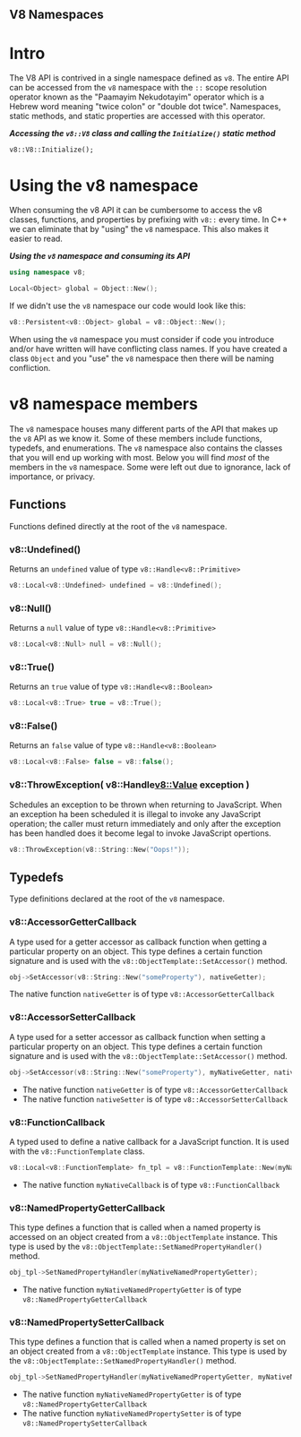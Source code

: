 
V8 Namespaces
----

# Intro

The V8 API is contrived in a single namespace defined as `v8`. The
entire API can be accessed from the `v8` namespace with the `::` scope
resolution operator known as the "Paamayim Nekudotayim" operator which
is a Hebrew word meaning "twice colon" or "double dot twice".
Namespaces, static methods, and static properties are accessed with this
operator.

***Accessing the `v8::V8` class and calling the `Initialize()` static method***

```c++i
v8::V8::Initialize();
```

# Using the v8 namespace

When consuming the v8 API it can be cumbersome to access the v8 classes,
functions, and properties by prefixing with `v8::` every time. In C++ we
can eliminate that by "using" the `v8` namespace. This also makes it
easier to read.

***Using the `v8` namespace and consuming its API***

```c++
using namespace v8;

Local<Object> global = Object::New();
```

If we didn't use the `v8` namespace our code would look like this:

```c++
v8::Persistent<v8::Object> global = v8::Object::New();
```

When using the `v8` namespace you must consider if code you introduce
and/or have written will have conflicting class names. If you have
created a class `Object` and you "use" the `v8` namespace then there
will be naming confliction.

# v8 namespace members

The `v8` namespace houses many different parts of the API that makes up
the `v8` API as we know it. Some of these members include functions,
typedefs, and enumerations. The `v8` namespace also contains the classes
that you will end up working with most. Below you will find *most* of
the members in the `v8` namespace. Some were left out due to ignorance,
lack of importance, or privacy.

## Functions

Functions defined directly at the root of the `v8` namespace.

### v8::Undefined()

Returns an `undefined` value of type `v8::Handle<v8::Primitive>`

```c++
v8::Local<v8::Undefined> undefined = v8::Undefined();
```

### v8::Null()

Returns a `null` value of type `v8::Handle<v8::Primitive>`

```c++
v8::Local<v8::Null> null = v8::Null();
```

### v8::True()

Returns an `true` value of type `v8::Handle<v8::Boolean>`

```c++
v8::Local<v8::True> true = v8::True();
```

### v8::False()

Returns an `false` value of type `v8::Handle<v8::Boolean>`

```c++
v8::Local<v8::False> false = v8::false();
```

### v8::ThrowException( v8::Handle<v8::Value> exception )

Schedules an exception to be thrown when returning to JavaScript. When
an exception ha been scheduled it is illegal to invoke any JavaScript
operation; the caller must return immediately and only after the
exception has been handled does it become legal to invoke JavaScript
opertions.

```c++
v8::ThrowException(v8::String::New("Oops!"));
```

## Typedefs

Type definitions declared at the root of the `v8` namespace.



### v8::AccessorGetterCallback

A type used for a getter accessor as callback function when
getting a particular property on an object. This type defines
a certain function signature and is used with the
`v8::ObjectTemplate::SetAccessor()` method. 

```c++
obj->SetAccessor(v8::String::New("someProperty"), nativeGetter); 
```

The native function `nativeGetter` is of type `v8::AccessorGetterCallback`

### v8::AccessorSetterCallback

A type used for a setter accessor as callback function when
setting a particular property on an object. This type defines
a certain function signature and is used with the
`v8::ObjectTemplate::SetAccessor()` method. 

```c++
obj->SetAccessor(v8::String::New("someProperty"), myNativeGetter, nativeSetter); 
```


* The native function `nativeGetter` is of type `v8::AccessorGetterCallback`
* The native function `nativeSetter` is of type `v8::AccessorSetterCallback`

### v8::FunctionCallback

A typed used to define a native callback for a JavaScript function. It
is used with the `v8::FunctionTemplate` class.

```c++
v8::Local<v8::FunctionTemplate> fn_tpl = v8::FunctionTemplate::New(myNativeCallback);
```

* The native function `myNativeCallback` is of type `v8::FunctionCallback`

### v8::NamedPropertyGetterCallback

This type defines a function that is called when a named property is
accessed on an object created from a `v8::ObjectTemplate` instance. This
type is used by the `v8::ObjectTemplate::SetNamedPropertyHandler()`
method.

```c++
obj_tpl->SetNamedPropertyHandler(myNativeNamedPropertyGetter);
```

* The native function `myNativeNamedPropertyGetter` is of type `v8::NamedPropertyGetterCallback` 

### v8::NamedPropertySetterCallback

This type defines a function that is called when a named property is set
on an object created from a `v8::ObjectTemplate` instance. This type is
used by the `v8::ObjectTemplate::SetNamedPropertyHandler()` method.

```c++
obj_tpl->SetNamedPropertyHandler(myNativeNamedPropertyGetter, myNativeNamedPropertySetter);
```


* The native function `myNativeNamedPropertyGetter` is of type `v8::NamedPropertyGetterCallback` 
* The native function `myNativeNamedPropertySetter` is of type `v8::NamedPropertySetterCallback` 

